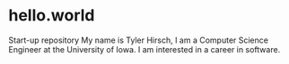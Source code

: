 # hello.world
Start-up repository
My name is Tyler Hirsch, I am a Computer Science Engineer at the University of Iowa. I am interested in a career in software.
